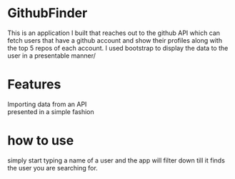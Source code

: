 # GithubFinder
This is an application I built that reaches out to the github API which can fetch users that have a github account and show their profiles along with the top 5 repos of each account.
I used bootstrap to display the data to the user in a presentable manner/

# Features 
Importing data from an API  
presented in a simple fashion 

# how to use
simply start typing a name of a user and the app will filter down till it finds the user you are searching for.
